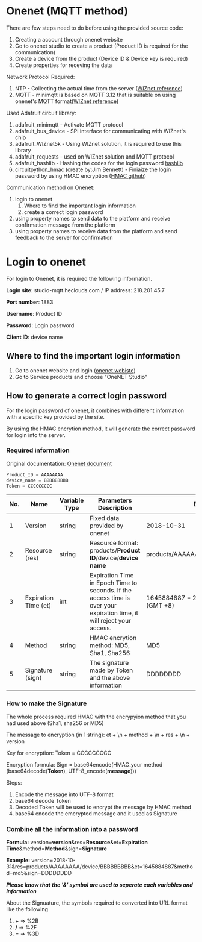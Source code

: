 # Onenet (MQTT method)
There are few steps need to do before using the provided source code:
1. Creating a account through onenet website
2. Go to onenet studio to create a product (Product ID is required for the communication)
3. Create a device from the product (Device ID & Device key is required)
4. Create properties for receving the data

Network Protocol Required:
1. NTP - Collecting the actual time from the server ([WIZnet reference][link-ntp])
2. MQTT - minimqtt is based on MQTT 3.12 that is suitable on using onenet's MQTT format([WIZnet reference][link-mqtt])

Used Adafruit circuit library:
1. adafruit_minimqtt - Activate MQTT protocol
2. adafruit_bus_device - SPI interface for communicating with WIZnet's chip
3. adafruit_WIZnet5k - Using WIZnet solution, it is required to use this library
4. adafruit_requests - used on WIZnet solution and MQTT protocol
5. adafruit_hashlib - Hashing the codes for the login password [hashlib][link-hashlib]
6. circuitpython_hmac (create by:Jim Bennett) - Finiaize the login password by using HMAC encryption ([HMAC github][link-hmac])

Communication method on Onenet:
1. login to onenet
    1. Where to find the important login information
    2. create a correct login password
2. using property names to send data to the platform and receive confirmation message from the platform
3. using property names to receive data from the platform and send feedback to the server for confirmation

# Login to onenet
For login to Onenet, it is required the following information.

**Login site**: studio-mqtt.heclouds.com / IP address: 218.201.45.7

**Port number**: 1883

**Username**: Product ID

**Password**: Login password

**Client ID**: device name

## Where to find the important login information
1. Go to onenet website and login ([onenet webiste][link-onenetwebsite])
2. Go to Service products and choose "OneNET Studio"



## How to generate a correct login password
For the login password of onenet, it combines with different information with a specific key provided by the site. 

By usimg the HMAC encrytion method, it will generate the correct password for login into the server.

### Required information
Original documentation: [Onenet document][link-password]

```python
Product_ID = AAAAAAAA
device_name = BBBBBBBBB
Token = CCCCCCCCC
```

| No. | Name |Variable Type | Parameters Description | Example|
| ------------- | ------------- | ------------- | ------------- | ------------- |
| 1  | Version | string | Fixed data provided by onenet | 2018-10-31 |
| 2  | Resource (res) | string | Resource format: products/**Product ID**/device/**device name**| products/AAAAAAAA/device/BBBBBBBBB|
| 3  | Expiration Time (et) | int | Expiration Time in Epoch Time to seconds. If the access time is over your expiration time, it will reject your access.|1645884887 = 2022/2/26 10:14:47pm (GMT +8)|
| 4  | Method | string | HMAC encrytion method: MD5, Sha1, Sha256 | MD5 |
| 5  | Signature (sign) |  string | The signature made by Token and the above information |DDDDDDDD

### How to make the Signature
The whole process required HMAC with the encrypyion method that you had used above (Sha1, sha256 or MD5)

The message to encryption (in 1 string): et + \n + method + \n + res + \n + version

Key for encryption: Token = CCCCCCCCC

Encryption formula: 
Sign = base64encode(HMAC_your method (base64decode(**Token**), UTF-8_encode(**message**)))

Steps:
1. Encode the message into UTF-8 format
2. base64 decode Token
3. Decoded Token will be used to encrypt the message by HMAC method
4. base64 encode the emcrypted message and it used as Signature

### Combine all the information into a password
**Formula:** version=**version**&res=**Resource**&et=**Expiration Time**&method=**Method**&sign=**Signature**

**Example:**  version=2018-10-31&res=products/AAAAAAAA/device/BBBBBBBBB&et=1645884887&method=md5&sign=DDDDDDDD

***Please know that the '&' symbol are used to seperate each variables and information***

About the Signuature, the symbols required to converted into URL format like the following

1. **+** => %2B
2. **/** => %2F
3. **=** => %3D


[link-ntp]: https://github.com/ronpang/RP2040-HAT-CircuitPython/tree/master/examples/SNTP
[link-mqtt]: https://github.com/ronpang/RP2040-HAT-CircuitPython/tree/master/examples/MQTT
[link-hashlib]: https://github.com/adafruit/Adafruit_CircuitPython_hashlib
[link-hmac]: https://github.com/jimbobbennett/CircuitPython_HMAC
[link-onenetwebsite]: https://open.iot.10086.cn/
[link-password]: https://open.iot.10086.cn/doc/v5/develop/detail/624
